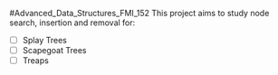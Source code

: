 #Advanced_Data_Structures_FMI_152
This project aims to study node search, insertion and removal for:
- [ ] Splay Trees
- [ ] Scapegoat Trees
- [ ] Treaps
